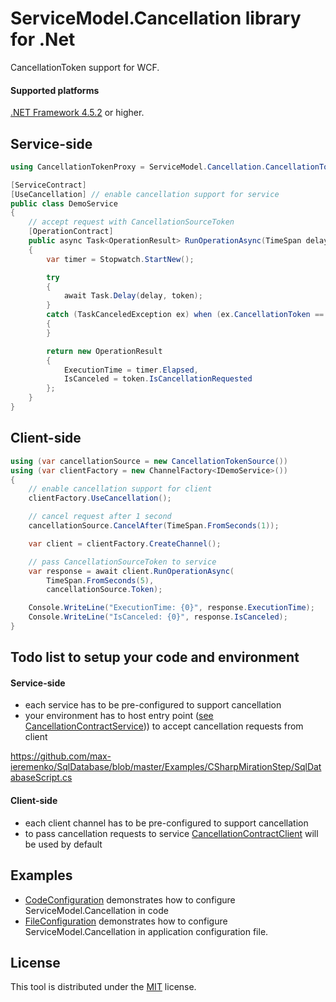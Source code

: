 # ServiceModel.Cancellation library for .Net 
CancellationToken support for WCF.

#### Supported platforms
[.NET Framework 4.5.2](https://www.microsoft.com/en-us/download/details.aspx?id=42642) or higher.

## Service-side
```C#
using CancellationTokenProxy = ServiceModel.Cancellation.CancellationTokenProxy;

[ServiceContract]
[UseCancellation] // enable cancellation support for service
public class DemoService
{
    // accept request with CancellationSourceToken
    [OperationContract]
    public async Task<OperationResult> RunOperationAsync(TimeSpan delay, CancellationTokenProxy token)
    {
        var timer = Stopwatch.StartNew();

        try
        {
            await Task.Delay(delay, token);
        }
        catch (TaskCanceledException ex) when (ex.CancellationToken == token)
        {
        }

        return new OperationResult
        {
            ExecutionTime = timer.Elapsed,
            IsCanceled = token.IsCancellationRequested
        };
    }
}
```

## Client-side
```C#
using (var cancellationSource = new CancellationTokenSource())
using (var clientFactory = new ChannelFactory<IDemoService>())
{
    // enable cancellation support for client
    clientFactory.UseCancellation();

    // cancel request after 1 second
    cancellationSource.CancelAfter(TimeSpan.FromSeconds(1));

    var client = clientFactory.CreateChannel();

    // pass CancellationSourceToken to service
    var response = await client.RunOperationAsync(
        TimeSpan.FromSeconds(5),
        cancellationSource.Token);

    Console.WriteLine("ExecutionTime: {0}", response.ExecutionTime);
    Console.WriteLine("IsCanceled: {0}", response.IsCanceled);
}
```

## Todo list to setup your code and environment
#### Service-side
- each service has to be pre-configured to support cancellation
- your environment has to host entry point ([see CancellationContractService](https://github.com/max-ieremenko/ServiceModel.Cancellation/blob/master/Sources/ServiceModel.Cancellation/Service/CancellationContractService.cs))) to accept cancellation requests from client

https://github.com/max-ieremenko/SqlDatabase/blob/master/Examples/CSharpMirationStep/SqlDatabaseScript.cs
#### Client-side
- each client channel has to be pre-configured to support cancellation
- to pass cancellation requests to service [CancellationContractClient](https://github.com/max-ieremenko/ServiceModel.Cancellation/blob/master/Sources/ServiceModel.Cancellation/Client/CancellationContractClient.cs) will be used by default

## Examples
- [CodeConfiguration](https://github.com/max-ieremenko/ServiceModel.Cancellation/blob/master/Sources/Examples/CodeConfiguration) demonstrates how to configure ServiceModel.Cancellation in code
- [FileConfiguration](https://github.com/max-ieremenko/ServiceModel.Cancellation/blob/master/Sources/Examples/FileConfiguration) demonstrates how to configure ServiceModel.Cancellation in application configuration file.

## License
This tool is distributed under the [MIT](https://github.com/max-ieremenko/ServiceModel.Cancellation/tree/master/LICENSE) license.
